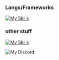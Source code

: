 <h3>Langs/Frameworks</h3>

[![My Skills](https://skillicons.dev/icons?i=js,arduino,bash,git,py,vite,react,rust,next)](https://skillicons.dev)

<h3>other stuff</h3>

[![My Skills](https://skillicons.dev/icons?i=cloudflare,discord,bots,github,linux,replit)](https://skillicons.dev)

![My Discord](https://discord-readme-badge-beta.vercel.app/api?id=976878661242331156)
